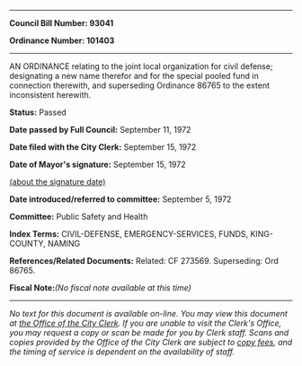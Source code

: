 

********

**Council Bill Number: 93041**
   
**Ordinance Number: 101403**
********

 AN ORDINANCE relating to the joint local organization for civil defense; designating a new name therefor and for the special pooled fund in connection therewith, and superseding Ordinance 86765 to the extent inconsistent herewith.

**Status:** Passed
   
**Date passed by Full Council:** September 11, 1972
   
**Date filed with the City Clerk:** September 15, 1972
   
**Date of Mayor's signature:** September 15, 1972
   
[(about the signature date)](/~public/approvaldate.htm)
   
   
   
**Date introduced/referred to committee:** September 5, 1972
   
**Committee:** Public Safety and Health
   
   
**Index Terms:** CIVIL-DEFENSE, EMERGENCY-SERVICES, FUNDS, KING-COUNTY, NAMING

**References/Related Documents:** Related: CF 273569. Superseding: Ord 86765.

**Fiscal Note:**_(No fiscal note available at this time)_
********

_No text for this document is available on-line. You may view this document at [the Office of the City Clerk](http://www.seattle.gov/leg/clerk/contactUs.htm). If you are unable to visit the Clerk's Office, you may request a copy or scan be made for you by Clerk staff. Scans and copies provided by the Office of the City Clerk are subject to [copy fees](http://clerk.seattle.gov/~public/clerkfees.htm), and the timing of service is dependent on the availability of staff._

